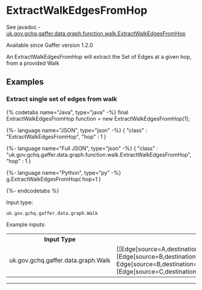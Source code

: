 # ExtractWalkEdgesFromHop
See javadoc - [uk.gov.gchq.gaffer.data.graph.function.walk.ExtractWalkEdgesFromHop](ref://../../javadoc/gaffer/uk/gov/gchq/gaffer/data/graph/function/walk/ExtractWalkEdgesFromHop.html)

Available since Gaffer version 1.2.0

An ExtractWalkEdgesFromHop will extract the Set of Edges at a given hop, from a provided Walk

## Examples

### Extract single set of edges from walk


{% codetabs name="Java", type="java" -%}
final ExtractWalkEdgesFromHop function = new ExtractWalkEdgesFromHop(1);

{%- language name="JSON", type="json" -%}
{
  "class" : "ExtractWalkEdgesFromHop",
  "hop" : 1
}

{%- language name="Full JSON", type="json" -%}
{
  "class" : "uk.gov.gchq.gaffer.data.graph.function.walk.ExtractWalkEdgesFromHop",
  "hop" : 1
}

{%- language name="Python", type="py" -%}
g.ExtractWalkEdgesFromHop( 
  hop=1 
)

{%- endcodetabs %}

Input type:

```
uk.gov.gchq.gaffer.data.graph.Walk
```

Example inputs:
<table style="display: block;">
<tr><th>Input Type</th><th>Input</th><th>Result Type</th><th>Result</th></tr>
<tr><td>uk.gov.gchq.gaffer.data.graph.Walk</td><td>[[Edge[source=A,destination=B,directed=true,group=BasicEdge,properties=Properties[]]], [Edge[source=B,destination=C,directed=true,group=EnhancedEdge,properties=Properties[]], Edge[source=B,destination=C,directed=true,group=BasicEdge,properties=Properties[]]], [Edge[source=C,destination=A,directed=true,group=BasicEdge,properties=Properties[]]]]</td><td>java.util.HashSet</td><td>[Edge[source=B,destination=C,directed=true,group=EnhancedEdge,properties=Properties[]], Edge[source=B,destination=C,directed=true,group=BasicEdge,properties=Properties[]]]</td></tr>
</table>

-----------------------------------------------

